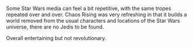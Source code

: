 Some Star Wars media can feel a bit repetitive, with the same tropes repeated over and over. Chaos Rising was very refreshing in that it builds a world removed from the usual characters and locations of the Star Wars universe, there are no Jedis to be found.

Overall entertaining but not revolutionary.